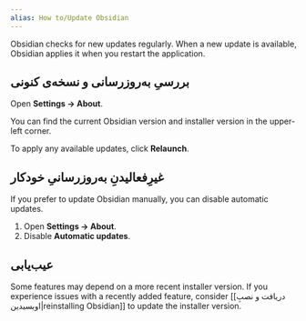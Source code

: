```yaml
---
alias: How to/Update Obsidian
---
```


Obsidian checks for new updates regularly. When a new update is available, Obsidian applies it when you restart the application.

## بررسیِ به‌روزرسانی و نسخه‌ی کنونی

Open **Settings → About**.

You can find the current Obsidian version and installer version in the upper-left corner.

To apply any available updates, click **Relaunch**.

## غیرِفعالیدنِ به‌روزرسانیِ خودکار

If you prefer to update Obsidian manually, you can disable automatic updates.

1. Open **Settings → About**.
2. Disable **Automatic updates**.

## عیب‌یابی

Some features may depend on a more recent installer version. If you experience issues with a recently added feature, consider [[دریافت و نصبِ اوبسیدین|reinstalling Obsidian]] to update the installer version.
